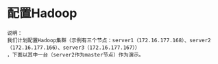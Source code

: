 配置Hadoop
=================================================================================
```
说明：
我们计划配置Hadoop集群（示例有三个节点：server1（172.16.177.168）、server2（172.16.177.166）、server3（172.16.177.167））
，下面以其中一台（server2作为master节点）作为演示。
```
